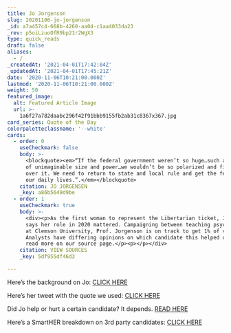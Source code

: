 ```yaml
---
title: Jo Jorgenson
slug: 20201106-jo-jorgenson
_id: a7a457c4-668b-4260-aa04-c1aa4033da23
_rev: p5oiLzuoOfR9bp21r2WgX3
type: quick_reads
draft: false
aliases:
  - /
_createdAt: '2021-04-01T17:42:04Z'
_updatedAt: '2021-04-01T17:45:21Z'
date: '2020-11-06T10:21:00.000Z'
lastmod: '2020-11-06T10:21:00.000Z'
weight: 50
featured_image:
  alt: Featured Article Image
  url: >-
    1a6f27a782daabc296f42f91bbb9155fb2ab31c8367x367.jpg
card_series: Quote of the Day
colorpaletteclassname: '--white'
cards:
  - order: 0
    useCheckmark: false
    body: >-
      <blockquote><em>“If the federal government weren’t so huge…such a behemoth
      of unimaginable size and power…we wouldn’t be so polarized and fighting
      over it. We need to return to state and local rule and get the fed out of
      our daily lives.”.</em></blockquote>
    citation: JO JORGENSEN
    _key: a86b5649d9be
  - order: 1
    useCheckmark: true
    body: >-
      <div><p>As the first woman to represent the Libertarian ticket, Jorgenson
      says her role in 2020 mattered. Campaigning between teaching psych classes
      at Clemson University, Prof. Jorgenson is on track to get 1% of vote.
      Analysts have differing opinions on which candidate this helped or hurt -
      read more on our source page.</p><p></p></div>
    citation: VIEW SOURCES
    _key: 5df955df46d3

---
```

Here’s the background on Jo: [CLICK HERE](https://www.usatoday.com/story/news/politics/elections/2020/11/05/jo-jorgensen-libertarian-presidential-candidate-gets-votes-in-wisconsin/6173100002/)

Here’s her tweet with the quote we used: [CLICK HERE](https://twitter.com/Jorgensen4POTUS/status/1321167035494256643?s=20)

Did Jo help or hurt a certain candidate? It depends. [READ HERE](https://www.foxnews.com/politics/libertarian-vote-swing-states-biden-edge)

Here’s a SmartHER breakdown on 3rd party candidates: [CLICK HERE](https://smarthernews.com/election-2020-third-party-candidates/)